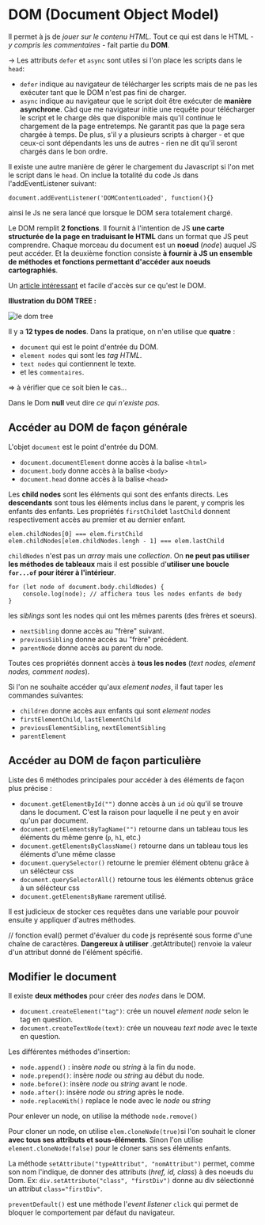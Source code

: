 DOM (Document Object Model)
=============================

Il permet à js de *jouer sur le contenu HTML*.
Tout ce qui est dans le HTML - *y compris les commentaires* - fait partie du **DOM**.

-> Les attributs `defer` et `async` sont utiles si l'on place les scripts dans le  `head`:

- `defer` indique au navigateur de télécharger les scripts mais de ne pas les exécuter tant que le DOM n'est pas fini de charger.
- `async` indique au navigateur que le script doit être exécuter de **manière asynchrone**. Càd que me navigateur initie une requête pour télécharger le script et le charge dès que disponible mais qu'il continue le chargement de la page entretemps. Ne garantit pas que la page sera chargée à temps. De plus, s'il y a plusieurs scripts à charger - et que ceux-ci sont dépendants les uns de autres - rien ne dit qu'il seront chargés dans le bon ordre.

 Il existe une autre manière de gérer le chargement du Javascript si l'on met le script dans le `head`. On inclue la totalité du code Js dans  l'addEventListener suivant:

	document.addEventListener('DOMContentLoaded', function(){}
ainsi le Js ne sera lancé que lorsque le DOM sera totalement chargé. 


Le DOM remplit **2 fonctions**. Il fournit à l'intention de JS **une carte structurée de la page en traduisant le HTML** dans un format que JS peut comprendre. Chaque morceau du document est un **noeud** (*node*) auquel JS peut accéder. Et la deuxième fonction consiste **à fournir à JS un ensemble de méthodes et fonctions permettant d'accéder aux noeuds cartographiés**.

Un [article intéressant](https://css-tricks.com/dom/) et facile d'accès sur ce qu'est le DOM.

**Illustration du DOM TREE :**

![le dom tree](https://www.w3schools.com/js/pic_htmltree.gif)

Il y a **12 types de nodes**. Dans la pratique, on n'en utilise que **quatre** :
- `document` qui est le point d'entrée du DOM.
- `element nodes` qui sont les *tag HTML*.
- `text nodes` qui contiennent le texte.
- et les `commentaires`. 

=> à vérifier que ce soit bien le cas...

Dans le Dom **null** veut dire *ce qui n'existe pas*.


Accéder au DOM de façon générale
----------------------

L'objet `document` est le point d'entrée du DOM.

- `document.documentElement` donne accès à la balise `<html>`
- `document.body` donne accès à la balise `<body>`
- `document.head` donne accès à la balise `<head>`

Les **child nodes** sont les éléments qui sont des enfants directs. 
Les **descendants** sont tous les éléments inclus dans le parent, y compris les enfants des enfants.
Les propriétés `firstChild`et `lastChild` donnent respectivement accès au premier et au dernier enfant.

	elem.childNodes[0] === elem.firstChild
	elem.childNodes[elem.childNodes.lengh - 1] === elem.lastChild

`childNodes` n'est pas un *array* mais une *collection*. On **ne peut pas utiliser les méthodes de tableaux** mais il est possible d'**utiliser une boucle `for...of` pour itérer à l'intérieur**.

	for (let node of document.body.childNodes) {
		console.log(node); // affichera tous les nodes enfants de body
	}

les *siblings* sont les nodes qui ont les mêmes parents (des frères et soeurs).

- `nextSibling` donne accès au "frère" suivant.
- `previousSibling` donne accès au "frère" précédent.
- `parentNode` donne accès au parent du node. 

Toutes ces propriétés donnent accès à **tous les nodes** (*text nodes, element nodes, comment nodes*).

Si l'on ne souhaite accéder qu'aux *element nodes*, il faut taper les commandes suivantes:

- `children` donne accès aux enfants qui sont *element nodes*
- `firstElementChild`, `lastElementChild`
- `previousElementSibling`, `nextElementSibling`
- `parentElement` 

Accéder au DOM de façon particulière
------------------------------------

Liste des 6 méthodes principales pour accéder à des éléments de façon plus précise :

- `document.getElementById("")` donne accès à un `id` où qu'il se trouve dans le document. C'est la raison pour laquelle il ne peut y en avoir qu'un par document.
- `document.getElementsByTagName("")` retourne dans un tableau tous les éléments du même genre (`p`, `h1`, etc.)
- `document.getElementsByClassName()` retourne dans un tableau tous les éléments d'une même classe
- `document.querySelector()` retourne le premier élément obtenu grâce à un sélécteur css
- `document.querySelectorAll()` retourne tous les éléments obtenus grâce à un sélécteur css
- `document.getElementsByName` rarement utilisé.

Il est judicieux de stocker ces requêtes dans une variable pour pouvoir ensuite y appliquer d'autres méthodes.


//
fonction eval() permet d'évaluer du code js représenté sous forme d'une chaîne de caractères. **Dangereux à utiliser**
.getAttribute() renvoie la valeur d'un attribut donné de l'élément spécifié.


Modifier le document
---------------

Il existe **deux méthodes** pour créer des *nodes* dans le DOM.

- `document.createElement("tag")`: crée un nouvel *element node* selon le tag en question.
- `document.createTextNode(text)`: crée un nouveau *text node* avec le texte en question.

Les différentes méthodes d'insertion:

- `node.append()` : insère *node* ou *string* à la fin du node.
- `node.prepend()`: insère *node* ou *string* au début du node. 
- `node.before()`: insère *node* ou *string* avant le node.
- `node.after()`:  insère *node* ou *string*  après le node.
- `node.replaceWith()` replace le node avec le *node* ou *string*

Pour enlever un node, on utilise la méthode `node.remove()`

Pour cloner un node, on utilise `elem.cloneNode(true)`si l'on souhait le cloner **avec tous ses attributs et sous-éléments**. Sinon l'on utilise `element.cloneNode(false)` pour le cloner sans ses éléments enfants.

La méthode `setAttribute("typeAttribut", "nomAttribut")` permet, comme son nom l'indique, de donner des attributs (*href, id, class*) à des noeuds du Dom. Ex: `div.setAttribute("class", "firstDiv")` donne au div sélectionné un attribut `class="firstDiv"`.

`preventDefault()` est une méthode l'*event listener* `click` qui permet de bloquer le comportement par défaut du navigateur.